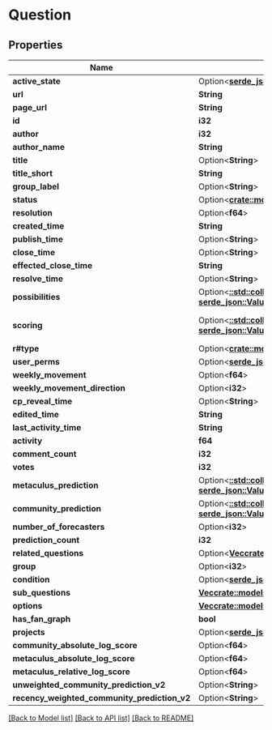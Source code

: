 # Question

## Properties

Name | Type | Description | Notes
------------ | ------------- | ------------- | -------------
**active_state** | Option<[**serde_json::Value**](.md)> |  | [readonly]
**url** | **String** |  | [readonly]
**page_url** | **String** |  | [readonly]
**id** | **i32** |  | [readonly]
**author** | **i32** |  | [readonly]
**author_name** | **String** |  | [readonly]
**title** | Option<**String**> |  | [optional]
**title_short** | **String** |  | [readonly]
**group_label** | Option<**String**> |  | [optional]
**status** | Option<[**crate::models::Status3baEnum**](Status3baEnum.md)> |  | [optional]
**resolution** | Option<**f64**> |  | [readonly]
**created_time** | **String** |  | [readonly]
**publish_time** | Option<**String**> |  | [optional]
**close_time** | Option<**String**> |  | [optional]
**effected_close_time** | **String** |  | [readonly]
**resolve_time** | Option<**String**> |  | [optional]
**possibilities** | Option<[**::std::collections::HashMap<String, serde_json::Value>**](serde_json::Value.md)> |  | [optional]
**scoring** | Option<[**::std::collections::HashMap<String, serde_json::Value>**](serde_json::Value.md)> |  | [optional][default to {}]
**r#type** | Option<[**crate::models::QuestionTypes**](QuestionTypes.md)> |  | [optional]
**user_perms** | Option<[**serde_json::Value**](.md)> |  | [readonly]
**weekly_movement** | Option<**f64**> |  | [optional]
**weekly_movement_direction** | Option<**i32**> |  | [optional]
**cp_reveal_time** | Option<**String**> |  | [optional]
**edited_time** | **String** |  | [readonly]
**last_activity_time** | **String** |  | [readonly]
**activity** | **f64** |  | [readonly]
**comment_count** | **i32** |  | [readonly]
**votes** | **i32** |  | [readonly]
**metaculus_prediction** | Option<[**::std::collections::HashMap<String, serde_json::Value>**](serde_json::Value.md)> |  | [readonly]
**community_prediction** | Option<[**::std::collections::HashMap<String, serde_json::Value>**](serde_json::Value.md)> |  | [readonly]
**number_of_forecasters** | Option<**i32**> |  | [readonly]
**prediction_count** | **i32** |  | 
**related_questions** | Option<[**Vec<crate::models::QuestionRelated>**](QuestionRelated.md)> |  | [readonly]
**group** | Option<**i32**> |  | [readonly]
**condition** | Option<[**serde_json::Value**](.md)> |  | [readonly]
**sub_questions** | [**Vec<crate::models::SubQuestionList>**](SubQuestionList.md) |  | [readonly]
**options** | [**Vec<crate::models::Option>**](Option.md) |  | [readonly]
**has_fan_graph** | **bool** |  | [readonly]
**projects** | Option<[**serde_json::Value**](.md)> |  | [readonly]
**community_absolute_log_score** | Option<**f64**> |  | [readonly]
**metaculus_absolute_log_score** | Option<**f64**> |  | [readonly]
**metaculus_relative_log_score** | Option<**f64**> |  | [readonly]
**unweighted_community_prediction_v2** | Option<**String**> |  | [readonly]
**recency_weighted_community_prediction_v2** | Option<**String**> |  | [readonly]

[[Back to Model list]](../README.md#documentation-for-models) [[Back to API list]](../README.md#documentation-for-api-endpoints) [[Back to README]](../README.md)


